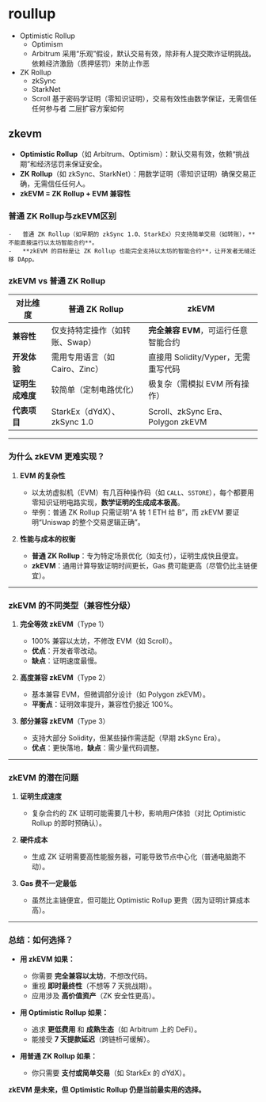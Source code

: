 # roullup
+ Optimistic Rollup 
    - Optimism
    - Arbitrum
  采用“乐观”假设，默认交易有效，除非有人提交欺诈证明挑战。依赖经济激励（质押惩罚）来防止作恶
+ ZK Rollup 
    - zkSync
    - StarkNet
    - Scroll
  基于密码学证明（零知识证明），交易有效性由数学保证，无需信任任何参与者 二层扩容方案如何


## zkevm
-   **Optimistic Rollup**（如 Arbitrum、Optimism）：默认交易有效，依赖“挑战期”和经济惩罚来保证安全。
-   **ZK Rollup**（如 zkSync、StarkNet）：用数学证明（零知识证明）确保交易正确，无需信任任何人。
-   **zkEVM = ZK Rollup + EVM 兼容性**

### 普通 ZK Rollup与zkEVM区别
    -   普通 ZK Rollup（如早期的 zkSync 1.0、StarkEx）只支持简单交易（如转账），**不能直接运行以太坊智能合约**。
    -   **zkEVM 的目标是让 ZK Rollup 也能完全支持以太坊的智能合约**，让开发者无缝迁移 DApp。

### **zkEVM vs 普通 ZK Rollup**

| **对比维度**   | **普通 ZK Rollup**         | **zkEVM**                       |
| ---------- | ------------------------ | ------------------------------- |
| **兼容性**    | 仅支持特定操作（如转账、Swap）        | **完全兼容 EVM**，可运行任意智能合约          |
| **开发体验**   | 需用专用语言（如 Cairo、Zinc）     | 直接用 Solidity/Vyper，无需重写代码       |
| **证明生成难度** | 较简单（定制电路优化）              | 极复杂（需模拟 EVM 所有操作）               |
| **代表项目**   | StarkEx（dYdX）、zkSync 1.0 | Scroll、zkSync Era、Polygon zkEVM |

* * *

### **为什么 zkEVM 更难实现？**

1.  **EVM 的复杂性**

    -   以太坊虚拟机（EVM）有几百种操作码（如 `CALL`、`SSTORE`），每个都要用零知识证明电路实现，**数学证明的生成成本极高**。
    -   举例：普通 ZK Rollup 只需证明“A 转 1 ETH 给 B”，而 zkEVM 要证明“Uniswap 的整个交易逻辑正确”。

1.  **性能与成本的权衡**

    -   **普通 ZK Rollup**：专为特定场景优化（如支付），证明生成快且便宜。
    -   **zkEVM**：通用计算导致证明时间更长，Gas 费可能更高（尽管仍比主链便宜）。

* * *

### **zkEVM 的不同类型（兼容性分级）**

1.  **完全等效 zkEVM**（Type 1）

    -   100% 兼容以太坊，不修改 EVM（如 Scroll）。
    -   **优点**：开发者零改动。
    -   **缺点**：证明速度最慢。

1.  **高度兼容 zkEVM**（Type 2）

    -   基本兼容 EVM，但微调部分设计（如 Polygon zkEVM）。
    -   **平衡点**：证明效率提升，兼容性仍接近 100%。

1.  **部分兼容 zkEVM**（Type 3）

    -   支持大部分 Solidity，但某些操作需适配（早期 zkSync Era）。
    -   **优点**：更快落地，**缺点**：需少量代码调整。

* * *

### **zkEVM 的潜在问题**

1.  **证明生成速度**

    -   复杂合约的 ZK 证明可能需要几十秒，影响用户体验（对比 Optimistic Rollup 的即时预确认）。

1.  **硬件成本**

    -   生成 ZK 证明需要高性能服务器，可能导致节点中心化（普通电脑跑不动）。

1.  **Gas 费不一定最低**

    -   虽然比主链便宜，但可能比 Optimistic Rollup 更贵（因为证明计算成本高）。

* * *

### **总结：如何选择？**

-   **用 zkEVM 如果：**

    -   你需要 **完全兼容以太坊**，不想改代码。
    -   重视 **即时最终性**（不想等 7 天挑战期）。
    -   应用涉及 **高价值资产**（ZK 安全性更高）。

-   **用 Optimistic Rollup 如果：**

    -   追求 **更低费用** 和 **成熟生态**（如 Arbitrum 上的 DeFi）。
    -   能接受 **7 天提款延迟**（跨链桥可缓解）。

-   **用普通 ZK Rollup 如果：**

    -   你只需要 **支付或简单交易**（如 StarkEx 的 dYdX）。

**zkEVM 是未来，但 Optimistic Rollup 仍是当前最实用的选择。**


